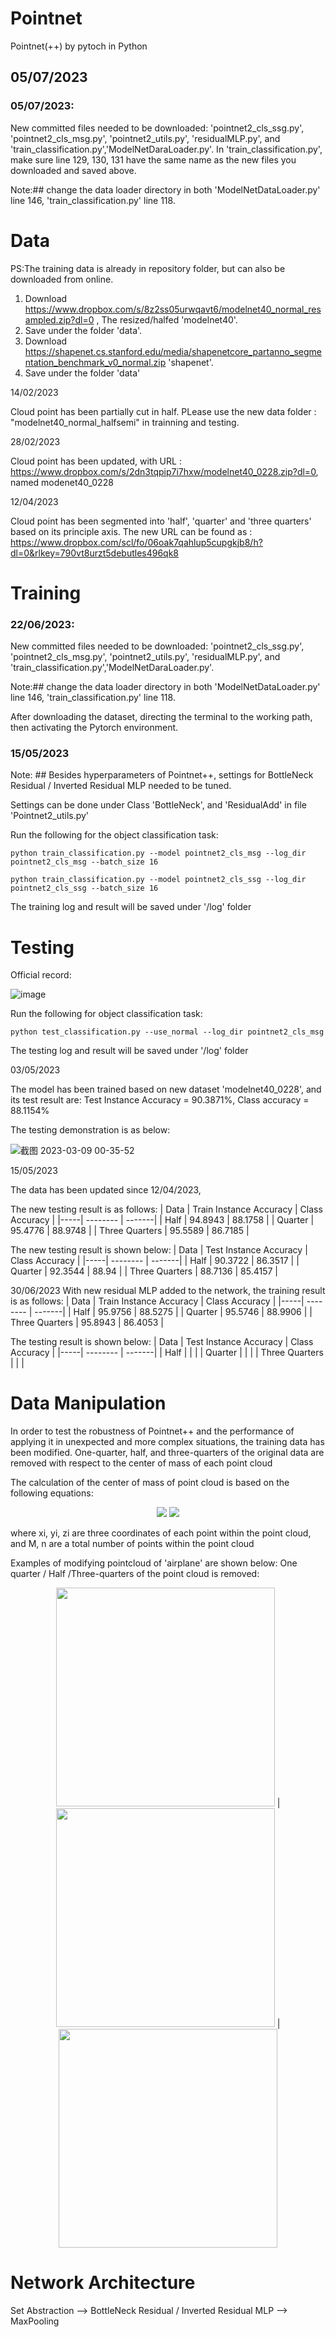 # Pointnet
Pointnet(++) by pytoch in Python
## 05/07/2023

### 05/07/2023: 

New committed files needed to be downloaded: 'pointnet2_cls_ssg.py', 'pointnet2_cls_msg.py', 'pointnet2_utils.py', 'residualMLP.py', and 'train_classification.py','ModelNetDaraLoader.py'.
In 'train_classification.py', make sure line 129, 130, 131 have the same name as the new files you downloaded and saved above. 

Note:## change the data loader directory in both 'ModelNetDataLoader.py' line 146, 'train_classification.py' line 118.

# Data
PS:The training data is already in repository folder, but can also be downloaded from online.

1. Download https://www.dropbox.com/s/8z2ss05urwqavt6/modelnet40_normal_resampled.zip?dl=0 , The resized/halfed 'modelnet40'.
2. Save under the folder 'data'. 
3. Download https://shapenet.cs.stanford.edu/media/shapenetcore_partanno_segmentation_benchmark_v0_normal.zip 'shapenet'. 
4. Save under the folder 'data'

14/02/2023

Cloud point has been partially cut in half. PLease use the new data folder : "modelnet40_normal_halfsemi" in trainning and testing.

28/02/2023

Cloud point has been updated, with URL : https://www.dropbox.com/s/2dn3tqpip7i7hxw/modelnet40_0228.zip?dl=0, named modenet40_0228

12/04/2023

Cloud point has been segmented into 'half', 'quarter' and 'three quarters' based on its principle axis. The new URL can be found as : https://www.dropbox.com/scl/fo/06oak7qahlup5cupgkjb8/h?dl=0&rlkey=790vt8urzt5debutles496qk8

# Training

### 22/06/2023: 

New committed files needed to be downloaded: 'pointnet2_cls_ssg.py', 'pointnet2_cls_msg.py', 'pointnet2_utils.py', 'residualMLP.py', and 'train_classification.py','ModelNetDaraLoader.py'.

Note:## change the data loader directory in both 'ModelNetDataLoader.py' line 146, 'train_classification.py' line 118.


After downloading the dataset, directing the terminal to the working path, then activating the Pytorch environment. 

### 15/05/2023

Note: ## Besides hyperparameters of Pointnet++, settings for BottleNeck Residual / Inverted Residual MLP needed to be tuned. 

Settings can be done under Class 'BottleNeck', and 'ResidualAdd' in file 'Pointnet2_utils.py'

Run the following for the object classification task:

```
python train_classification.py --model pointnet2_cls_msg --log_dir pointnet2_cls_msg --batch_size 16

python train_classification.py --model pointnet2_cls_ssg --log_dir pointnet2_cls_ssg --batch_size 16
```

 

The training log and result will be saved under '/log' folder

# Testing

Official record:

![image](https://github.com/yukaiw23/pointnet/assets/114976583/e87aa765-7b0b-45eb-8191-31a413672620)


Run the following for object classification task:
```
python test_classification.py --use_normal --log_dir pointnet2_cls_msg
``` 
 


The testing log and result will be saved under '/log' folder

03/05/2023

The model has been trained based on new dataset 'modelnet40_0228', and its test result are: Test Instance Accuracy = 90.3871%, Class accuracy = 88.1154%

The testing demonstration is as below:

 

![截图 2023-03-09 00-35-52](https://user-images.githubusercontent.com/114976583/223773410-cce74421-cd36-46f2-8b33-a85f1d3c8644.png) 



15/05/2023

The data has been updated since 12/04/2023, 

The new testing result is as follows: 
| Data | Train Instance Accuracy | Class Accuracy |
|-----| -------- | -------|
| Half | 94.8943 | 88.1758 | 
| Quarter | 95.4776 | 88.9748 |
| Three Quarters | 95.5589 | 86.7185 |

The new testing result is shown below: 
| Data | Test Instance Accuracy | Class Accuracy |
|-----| -------- | -------|
| Half | 90.3722 | 86.3517 | 
| Quarter | 92.3544 | 88.94 |
| Three Quarters | 88.7136 | 85.4157 |


30/06/2023
With new residual MLP added to the network, the training result is as follows: 
| Data | Train Instance Accuracy | Class Accuracy |
|-----| -------- | -------|
| Half | 95.9756 | 88.5275 | 
| Quarter | 95.5746 | 88.9906 |
| Three Quarters | 95.8943 | 86.4053 |

The testing result is shown below:
| Data | Test Instance Accuracy | Class Accuracy |
|-----| -------- | -------|
| Half |  |  | 
| Quarter |  |  |
| Three Quarters |  |  |

# Data Manipulation
In order to test the robustness of Pointnet++ and the performance of applying it in unexpected and more complex situations, the training data has been modified. One-quarter, half, and three-quarters of the original data are removed with respect to the center of mass of each point cloud

The calculation of the center of mass of point cloud is based on the following equations: 
<p align="center">
   <img src = "https://user-images.githubusercontent.com/114976583/230176228-026453ed-4eb3-4c84-9cf0-6d8794553d97.png"> 
 



   <image src = "https://user-images.githubusercontent.com/114976583/230176365-756d54de-b066-4fd0-b014-4c26fc1ec1bc.png">
</p>

 
where xi, yi, zi are three coordinates of each point within the point cloud, and M, n are a total number of points within the point cloud

Examples of modifying pointcloud of 'airplane' are shown below: 
One quarter / Half /Three-quarters of the point cloud is removed: 
<p align="center">
  <img src = "https://user-images.githubusercontent.com/114976583/230169282-517eed79-8e81-46b1-b23d-2a0a5284b747.png" width="350" height="350"> | <img src = "https://user-images.githubusercontent.com/114976583/230169509-bb729cd7-ee94-4fa9-8564-f245c5ca3c87.png" width="350" height="350"> | <img src = "https://user-images.githubusercontent.com/114976583/230171098-d551fdff-b41e-4a6e-a2a9-cf4cd19571e6.png" width="350" height="350">  
</p>

# Network Architecture
Set Abstraction --> BottleNeck Residual / Inverted Residual MLP --> MaxPooling 
